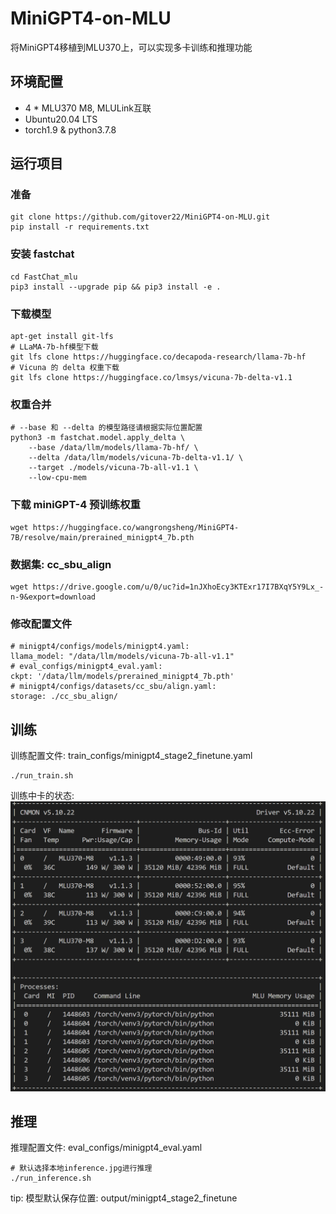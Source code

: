 # MiniGPT4-on-MLU
将MiniGPT4移植到MLU370上，可以实现多卡训练和推理功能

## 环境配置
- 4 * MLU370 M8, MLULink互联
- Ubuntu20.04 LTS
- torch1.9 & python3.7.8

## 运行项目
### 准备
```shell
git clone https://github.com/gitover22/MiniGPT4-on-MLU.git
pip install -r requirements.txt
```

### 安装 fastchat
```shell
cd FastChat_mlu
pip3 install --upgrade pip && pip3 install -e .
```

### 下载模型
```shell
apt-get install git-lfs
# LLaMA-7b-hf模型下载
git lfs clone https://huggingface.co/decapoda-research/llama-7b-hf
# Vicuna 的 delta 权重下载
git lfs clone https://huggingface.co/lmsys/vicuna-7b-delta-v1.1
```


### 权重合并
```shell
# --base 和 --delta 的模型路径请根据实际位置配置
python3 -m fastchat.model.apply_delta \
    --base /data/llm/models/llama-7b-hf/ \
    --delta /data/llm/models/vicuna-7b-delta-v1.1/ \
    --target ./models/vicuna-7b-all-v1.1 \
    --low-cpu-mem
```

### 下载 miniGPT-4 预训练权重
```shell
wget https://huggingface.co/wangrongsheng/MiniGPT4-7B/resolve/main/prerained_minigpt4_7b.pth
```

### 数据集: cc_sbu_align
```shell
wget https://drive.google.com/u/0/uc?id=1nJXhoEcy3KTExr17I7BXqY5Y9Lx_-n-9&export=download
```

### 修改配置文件
```shell
# minigpt4/configs/models/minigpt4.yaml:
llama_model: "/data/llm/models/vicuna-7b-all-v1.1"
# eval_configs/minigpt4_eval.yaml:
ckpt: '/data/llm/models/prerained_minigpt4_7b.pth'
# minigpt4/configs/datasets/cc_sbu/align.yaml:
storage: ./cc_sbu_align/ 
```

## 训练

训练配置文件: train_configs/minigpt4_stage2_finetune.yaml

```shell
./run_train.sh
```
训练中卡的状态:
![state](./resource/train_state.png)

## 推理

推理配置文件: eval_configs/minigpt4_eval.yaml

```shell
# 默认选择本地inference.jpg进行推理
./run_inference.sh
```

tip: 模型默认保存位置: output/minigpt4_stage2_finetune